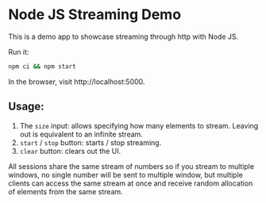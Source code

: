 # Node JS Streaming Demo

This is a demo app to showcase streaming through http with Node JS.

Run it:

```sh
npm ci && npm start
```

In the browser, visit http://localhost:5000.

## Usage:

1. The `size` input: allows specifying how many elements to stream. Leaving out is equivalent to an infinite stream.
2. `start` / `stop` button: starts / stop streaming.
3. `clear` button: clears out the UI.

All sessions share the same stream of numbers so if you stream to multiple windows, no single number will be sent to multiple window, but multiple clients can access the same stream at once and receive random allocation of elements from the same stream.
